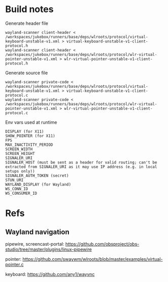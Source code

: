 # Build notes

Generate header file

    wayland-scanner client-header < /workspaces/jukebox/runners/base/deps/wlroots/protocol/virtual-keyboard-unstable-v1.xml > virtual-keyboard-unstable-v1-client-protocol.h
    wayland-scanner client-header < /workspaces/jukebox/runners/base/deps/wlroots/protocol/wlr-virtual-pointer-unstable-v1.xml > wlr-virtual-pointer-unstable-v1-client-protocol.h

Generate source file

    wayland-scanner private-code < /workspaces/jukebox/runners/base/deps/wlroots/protocol/virtual-keyboard-unstable-v1.xml > virtual-keyboard-unstable-v1-client-protocol.c
    wayland-scanner private-code < /workspaces/jukebox/runners/base/deps/wlroots/protocol/wlr-virtual-pointer-unstable-v1.xml > wlr-virtual-pointer-unstable-v1-client-protocol.c

Env vars used at runtime

    DISPLAY (for X11)
    SHOW_POINTER (for X11)
    FPS
    MAX_INACTIVITY_PERIOD
    SCREEN_WIDTH
    SCREEN_HEIGHT
    SIGNALER_URI
    SIGNALER_HOST (must be sent as a header for valid routing; can't be extracted from SIGNALER_URI as it may use IP address (e.g. in local setups only))
    SIGNALER_AUTH_TOKEN (secret)
    STUN_URI
    WAYLAND_DISPLAY (for Wayland)
    WS_CONN_ID
    WS_CONSUMER_ID    

# Refs

## Wayland navigation

pipewire, screencast-portal: https://github.com/obsproject/obs-studio/tree/master/plugins/linux-pipewire

pointer: https://github.com/swaywm/wlroots/blob/master/examples/virtual-pointer.c

keyboard: https://github.com/any1/wayvnc
